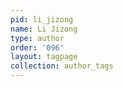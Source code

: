 ```yaml
---
pid: li_jizong
name: Li Jizong
type: author
order: '096'
layout: tagpage
collection: author_tags
---
```


